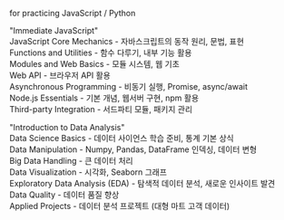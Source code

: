 for practicing JavaScript / Python   

"Immediate JavaScript"  
JavaScript Core Mechanics - 자바스크립트의 동작 원리, 문법, 표현  
Functions and Utilities - 함수 다루기, 내부 기능 활용  
Modules and Web Basics - 모듈 시스템, 웹 기초  
Web API - 브라우저 API 활용  
Asynchronous Programming - 비동기 실행, Promise, async/await  
Node.js Essentials - 기본 개념, 웹서버 구현, npm 활용  
Third-party Integration - 서드파티 모듈, 패키지 관리  

"Introduction to Data Analysis"   
Data Science Basics - 데이터 사이언스 학습 준비, 통계 기본 상식  
Data Manipulation - Numpy, Pandas, DataFrame 인덱싱, 데이터 변형  
Big Data Handling - 큰 데이터 처리  
Data Visualization - 시각화, Seaborn 그래프   
Exploratory Data Analysis (EDA) - 탐색적 데이터 분석, 새로운 인사이트 발견  
Data Quality - 데이터 품질 향상  
Applied Projects - 데이터 분석 프로젝트 (대형 마트 고객 데이터)  
